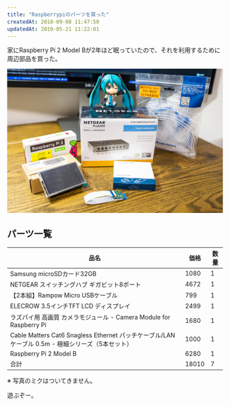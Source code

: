 ```yaml
---
title: "Raspberrypiのパーツを買った"
createdAt: 2018-09-08 11:47:50
updatedAt: 2019-05-21 11:22:01
---
```


家にRaspberry Pi 2 Model Bが2年ほど眠っていたので、それを利用するために周辺部品を買った。

![購入パーツ](images/photo_001.jpg)

## パーツ一覧

|  品名 | 価格 | 数量 |
|  ------ | ------ | ------ |
|  Samsung microSDカード32GB | 1080 | 1 |
|  NETGEAR スイッチングハブ ギガビット8ポート | 4672 | 1 |
|  【2本組】Rampow Micro USBケーブル | 799 | 1 |
|  ELECROW 3.5インチTFT LCD ディスプレイ | 2499 | 1 |
|  ラズパイ用 高画質 カメラモジュール - Camera Module for Raspberry Pi | 1680 | 1 |
|  Cable Matters Cat6 Snagless Ethernet パッチケーブル/LANケーブル 0.5m - 極細シリーズ（5本セット） | 1000 | 1 |
|  Raspberry Pi 2 Model B | 6280 | 1 |
|  合計 | 18010 | 7 |

※ 写真のミクはついてきません。

遊ぶぞー。
